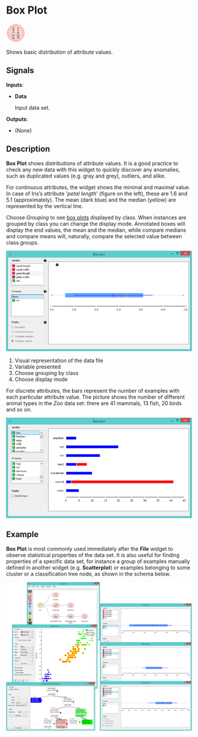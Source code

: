 Box Plot
========

![image](icons/box-plot.png)

Shows basic distribution of attribute values.

Signals
-------

**Inputs**:

- **Data**

  Input data set.

**Outputs**:

- (None)

Description
-----------

**Box Plot** shows distributions of attribute values. It is a
good practice to check any new data with this widget to quickly
discover any anomalies, such as duplicated values (e.g. gray and grey),
outliers, and alike.

For continuous attributes, the widget shows the minimal and maximal
value. In case of Iris’s attribute '*petal length*' (figure on the left),
these are 1.6 and 5.1 (approximately). The mean (dark blue)
and the median (yellow) are represented by the vertical line.

Choose *Grouping* to see [box plots](https://en.wikipedia.org/wiki/Box_plot) displayed by class. When instances are grouped by class
you can change the display mode. Annotated boxes will display the end values, the mean and the median,
while compare medians and compare means will, naturally, compare the selected value between class groups.

![Attribute Statistics for continuous features](images/box-plot1-stamped.png)

1. Visual representation of the data file
2. Variable presented
3. Choose grouping by class
4. Choose display mode

For discrete attributes, the bars represent the number of examples with
each particular attribute value. The picture shows the number of
different animal types in the *Zoo* data set: there are 41 mammals, 13
fish, 20 birds and so on.

![image](images/box-plot2.png)

Example
-------

**Box Plot** is most commonly used immediately after the **File**
widget to observe statistical properties of the data set. It is also
useful for finding properties of a specific data set, for instance a
group of examples manually defined in another widget (e.g. **Scatterplot**) 
or examples belonging to some cluster or a classification tree
node, as shown in the schema below.

<img src="images/box-plot-example.png" alt="image" width="600">
